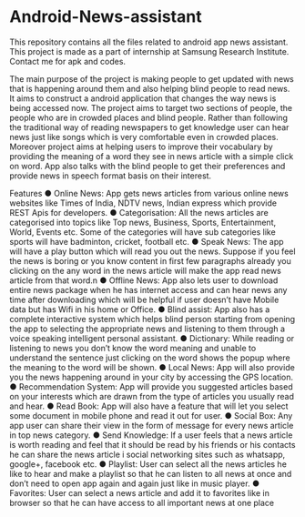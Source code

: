# Android-News-assistant
This repository contains all the files related to android app news assistant. This project is made as a part of internship at Samsung Research Institute. Contact me for apk and codes.

The main purpose of the project is making people to get updated with news that is happening around them and also helping blind people to read news. It aims to construct a android application that changes the way news is being accessed now. The project aims to target two sections of people, the people who are in crowded places and blind people. Rather than following the traditional way of reading newspapers to get knowledge user can hear news just like songs which is very comfortable even in crowded places. Moreover project aims at helping users to improve their vocabulary by providing the meaning of a word they see in news article with a simple click on word. App also talks with the blind people to get their preferences and provide news in speech format basis on their  interest.


Features
● Online News:​ App gets news articles from various online news websites like
Times of India, NDTV news, Indian express which provide REST Apis for
developers.
● Categorisation:​ All the news articles are categorised into topics like Top news,
Business, Sports, Entertainment, World, Events etc. Some of the categories will
have sub categories like sports will have badminton, cricket, football etc.
● Speak News:​ The app will have a play button which will read you out the news.
Suppose if you feel the news is boring or you know content in first few paragraphs
already you clicking on the any word in the news article will make the app read
news article from that word.n
● Offline News:​ App also lets user to download entire news package when he has
internet access and can hear news any time after downloading which will be
helpful if user doesn’t have Mobile data but has Wifi in his home or Office.
● Blind assist: ​App also has a complete interactive system which helps blind person
starting from opening the app to selecting the appropriate news and listening to
them through a voice speaking intelligent personal assistant.
● Dictionary:​ While reading or listening to news you don’t know the word meaning
and unable to understand the sentence just clicking on the word shows the popup
where the meaning to the word will be shown.
● Local News: ​App will also provide you the news happening around in your city by
accessing the GPS location.
● Recommendation System:​ App will provide you suggested articles based on your
interests which are drawn from the type of articles you usually read and hear.
● Read Book: ​App will also have a feature that will let you select some document in
mobile phone and read it out for user.
● Social Box:​ Any app user can share their view in the form of message for every
news article in top news category.
● Send Knowledge:​ If a user feels that a news article is worth reading and feel that
it should be read by his friends or his contacts he can share the news article i
social networking sites such as whatsapp, google+, facebook etc.
● Playlist:​ User can select all the news articles he like to hear and make a playlist so
that he can listen to all news at once and don’t need to open app again and again
just like in music player.
● Favorites:​ User can select a news article and add it to favorites like in browser so
that he can have access to all important news at one place
